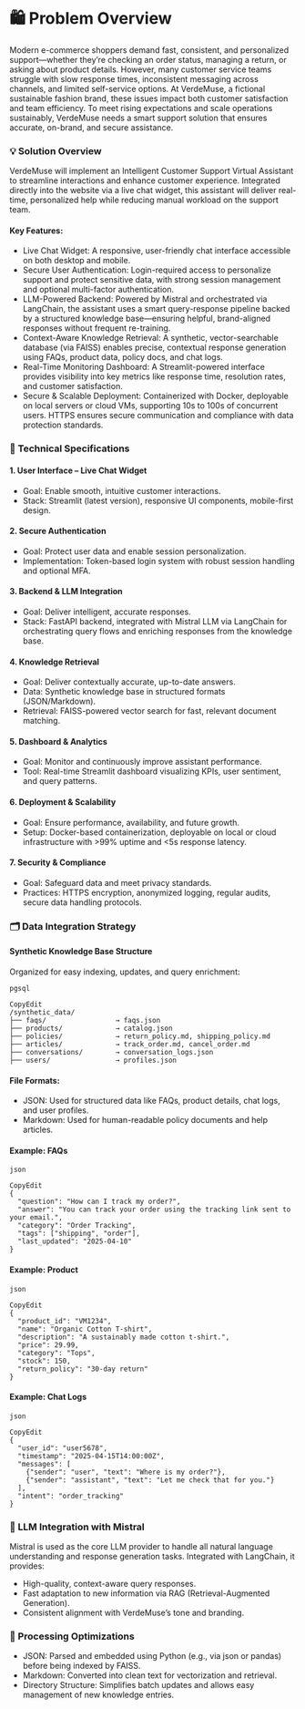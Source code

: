 # 🛍️ Problem Overview
Modern e-commerce shoppers demand fast, consistent, and personalized support—whether they’re checking an order status, managing a return, or asking about product details. However, many customer service teams struggle with slow response times, inconsistent messaging across channels, and limited self-service options.
At VerdeMuse, a fictional sustainable fashion brand, these issues impact both customer satisfaction and team efficiency. To meet rising expectations and scale operations sustainably, VerdeMuse needs a smart support solution that ensures accurate, on-brand, and secure assistance.
### 💡 Solution Overview
VerdeMuse will implement an Intelligent Customer Support Virtual Assistant to streamline interactions and enhance customer experience. Integrated directly into the website via a live chat widget, this assistant will deliver real-time, personalized help while reducing manual workload on the support team.
#### Key Features:
- Live Chat Widget: A responsive, user-friendly chat interface accessible on both desktop and mobile.
- Secure User Authentication: Login-required access to personalize support and protect sensitive data, with strong session management and optional multi-factor authentication.
- LLM-Powered Backend: Powered by Mistral and orchestrated via LangChain, the assistant uses a smart query-response pipeline backed by a structured knowledge base—ensuring helpful, brand-aligned responses without frequent re-training.
- Context-Aware Knowledge Retrieval: A synthetic, vector-searchable database (via FAISS) enables precise, contextual response generation using FAQs, product data, policy docs, and chat logs.
- Real-Time Monitoring Dashboard: A Streamlit-powered interface provides visibility into key metrics like response time, resolution rates, and customer satisfaction.
- Secure & Scalable Deployment: Containerized with Docker, deployable on local servers or cloud VMs, supporting 10s to 100s of concurrent users. HTTPS ensures secure communication and compliance with data protection standards.
### 🔧 Technical Specifications
#### 1. User Interface – Live Chat Widget
- Goal: Enable smooth, intuitive customer interactions.
- Stack: Streamlit (latest version), responsive UI components, mobile-first design.
#### 2. Secure Authentication
- Goal: Protect user data and enable session personalization.
- Implementation: Token-based login system with robust session handling and optional MFA.
#### 3. Backend & LLM Integration
- Goal: Deliver intelligent, accurate responses.
- Stack: FastAPI backend, integrated with Mistral LLM via LangChain for orchestrating query flows and enriching responses from the knowledge base.
#### 4. Knowledge Retrieval
- Goal: Deliver contextually accurate, up-to-date answers.
- Data: Synthetic knowledge base in structured formats (JSON/Markdown).
- Retrieval: FAISS-powered vector search for fast, relevant document matching.
#### 5. Dashboard & Analytics
- Goal: Monitor and continuously improve assistant performance.
- Tool: Real-time Streamlit dashboard visualizing KPIs, user sentiment, and query patterns.
#### 6. Deployment & Scalability
- Goal: Ensure performance, availability, and future growth.
- Setup: Docker-based containerization, deployable on local or cloud infrastructure with >99% uptime and <5s response latency.
#### 7. Security & Compliance
- Goal: Safeguard data and meet privacy standards.
- Practices: HTTPS encryption, anonymized logging, regular audits, secure data handling protocols.
### 🗂️ Data Integration Strategy
#### Synthetic Knowledge Base Structure
Organized for easy indexing, updates, and query enrichment:
```
pgsql

CopyEdit
/synthetic_data/
├── faqs/                 → faqs.json
├── products/             → catalog.json
├── policies/             → return_policy.md, shipping_policy.md
├── articles/             → track_order.md, cancel_order.md
├── conversations/        → conversation_logs.json
├── users/                → profiles.json

```
#### File Formats:
- JSON: Used for structured data like FAQs, product details, chat logs, and user profiles.
- Markdown: Used for human-readable policy documents and help articles.
#### Example: FAQs
```
json

CopyEdit
{
  "question": "How can I track my order?",
  "answer": "You can track your order using the tracking link sent to your email.",
  "category": "Order Tracking",
  "tags": ["shipping", "order"],
  "last_updated": "2025-04-10"
}

```
#### Example: Product
```
json

CopyEdit
{
  "product_id": "VM1234",
  "name": "Organic Cotton T-shirt",
  "description": "A sustainably made cotton t-shirt.",
  "price": 29.99,
  "category": "Tops",
  "stock": 150,
  "return_policy": "30-day return"
}

```
#### Example: Chat Logs
```
json

CopyEdit
{
  "user_id": "user5678",
  "timestamp": "2025-04-15T14:00:00Z",
  "messages": [
    {"sender": "user", "text": "Where is my order?"},
    {"sender": "assistant", "text": "Let me check that for you."}
  ],
  "intent": "order_tracking"
}

```
### 🧠 LLM Integration with Mistral
Mistral is used as the core LLM provider to handle all natural language understanding and response generation tasks. Integrated with LangChain, it provides:
- High-quality, context-aware query responses.
- Fast adaptation to new information via RAG (Retrieval-Augmented Generation).
- Consistent alignment with VerdeMuse’s tone and branding.
### 🧪 Processing Optimizations
- JSON: Parsed and embedded using Python (e.g., via json or pandas) before being indexed by FAISS.
- Markdown: Converted into clean text for vectorization and retrieval.
- Directory Structure: Simplifies batch updates and allows easy management of new knowledge entries.
